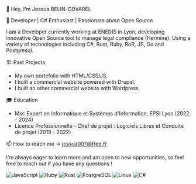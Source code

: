 👋 Hey, I'm Jossua BELIN-COVAREL

🚀 Developer | C# Enthusiast | Passionate about Open Source

I am a Developer currently working at ENEDIS in Lyon, developing innovative Open Source tool to manage legal compliance (Hermine). Using a variety of technologies including C#, Rust, Ruby, RoR, JS, Go and Postgresql.

🏗️ Past Projects
- My own portefolio with HTML/CSS/JS.
- I built a commercial website powered with Drupal.
- I built an other commercial website with Wordpress.

🎓 Education
- Msc Expert en Informatique et Systèmes d'Information, EPSI Lyon (2022 - 2024)
- Licence Professionnelle - Chef de projet : Logiciels Libres et Conduite de projet (2019 - 2022)

📫 How to reach me -> jossua007@free.fr

I'm always eager to learn more and am open to new opportunities, so feel free to reach out if you have any questions !

![JavaScript](https://img.shields.io/badge/JavaScript-F7DF1E?style=for-the-badge&logo=javascript&logoColor=black)
![Ruby](https://img.shields.io/badge/Ruby-CC342D?style=for-the-badge&logo=ruby&logoColor=white)
![Rust](https://img.shields.io/badge/Rust-000000?style=for-the-badge&logo=rust&logoColor=white)
![PostgreSQL](https://img.shields.io/badge/PostgreSQL-316192?style=for-the-badge&logo=postgresql&logoColor=white)
![Linux](https://img.shields.io/badge/Linux-FCC624?style=for-the-badge&logo=linux&logoColor=black)
![C#](https://img.shields.io/badge/C%23-239120?style=for-the-badge&logo=c-sharp&logoColor=white)
